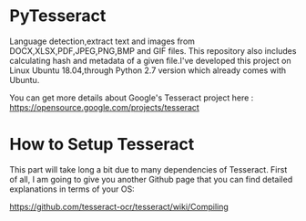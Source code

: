 # PyTesseract
Language detection,extract text and images from DOCX,XLSX,PDF,JPEG,PNG,BMP and GIF files. This repository also includes calculating hash and metadata of a given file.I've developed this project on Linux Ubuntu 18.04,through Python 2.7 version which already comes with Ubuntu.

You can get more details about Google's Tesseract project here :                                                                      
https://opensource.google.com/projects/tesseract


# How to Setup Tesseract

This part will take long a bit due to many dependencies of Tesseract. First of all, I am going to give you another Github page that you can find detailed explanations in terms of your OS:                                                                                 

https://github.com/tesseract-ocr/tesseract/wiki/Compiling

